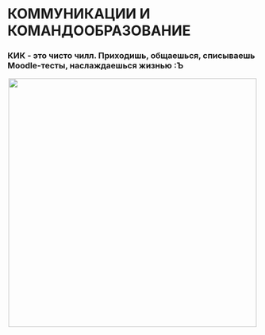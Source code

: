 # КОММУНИКАЦИИ И КОМАНДООБРАЗОВАНИЕ

### КИК - это чисто чилл. Приходишь, общаешься, списываешь Moodle-тесты, наслаждаешься жизнью :Ъ 

<div align="center">
  <img src="https://cs14.pikabu.ru/post_img/2023/01/07/9/1673100531175973144.jpg" width="500">
</div>